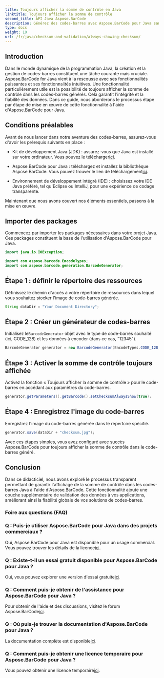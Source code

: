 ```yaml
---
title: Toujours afficher la somme de contrôle en Java
linktitle: Toujours afficher la somme de contrôle
second_title: API Java Aspose.BarCode
description: Générez des codes-barres avec Aspose.BarCode pour Java sans effort. Découvrez comment toujours afficher les sommes de contrôle pour une meilleure intégrité des données dans ce guide étape par étape.
type: docs
weight: 10
url: /fr/java/checksum-and-validation/always-showing-checksum/
---
```


## Introduction

Dans le monde dynamique de la programmation Java, la création et la gestion de codes-barres constituent une tâche courante mais cruciale. Aspose.BarCode for Java vient à la rescousse avec ses fonctionnalités puissantes et ses fonctionnalités intuitives. Une fonctionnalité particulièrement utile est la possibilité de toujours afficher la somme de contrôle dans les codes-barres générés. Cela garantit l’intégrité et la fiabilité des données. Dans ce guide, nous aborderons le processus étape par étape de mise en œuvre de cette fonctionnalité à l'aide d'Aspose.BarCode pour Java.

## Conditions préalables

Avant de nous lancer dans notre aventure des codes-barres, assurez-vous d'avoir les prérequis suivants en place :

-  Kit de développement Java (JDK) : assurez-vous que Java est installé sur votre ordinateur. Vous pouvez le télécharger[ici](https://www.oracle.com/java/technologies/javase-downloads.html).

- Aspose.BarCode pour Java : téléchargez et installez la bibliothèque Aspose.BarCode. Vous pouvez trouver le lien de téléchargement[ici](https://releases.aspose.com/barcode/java/).

- Environnement de développement intégré (IDE) : choisissez votre IDE Java préféré, tel qu'Eclipse ou IntelliJ, pour une expérience de codage transparente.

Maintenant que nous avons couvert nos éléments essentiels, passons à la mise en œuvre.

## Importer des packages

Commencez par importer les packages nécessaires dans votre projet Java. Ces packages constituent la base de l'utilisation d'Aspose.BarCode pour Java.

```java
import java.io.IOException;

import com.aspose.barcode.EncodeTypes;
import com.aspose.barcode.generation.BarcodeGenerator;
```

## Étape 1 : définir le répertoire des ressources

Définissez le chemin d'accès à votre répertoire de ressources dans lequel vous souhaitez stocker l'image de code-barres générée.

```java
String dataDir = "Your Document Directory";
```

## Étape 2 : Créer un générateur de codes-barres

 Initialisez le`BarcodeGenerator` objet avec le type de code-barres souhaité (ici, CODE_128) et les données à encoder (dans ce cas, "12345").

```java
BarcodeGenerator generator = new BarcodeGenerator(EncodeTypes.CODE_128, "12345");
```

## Étape 3 : Activer la somme de contrôle toujours affichée

Activez la fonction « Toujours afficher la somme de contrôle » pour le code-barres en accédant aux paramètres du code-barres.

```java
generator.getParameters().getBarcode().setChecksumAlwaysShow(true);
```

## Étape 4 : Enregistrez l'image du code-barres

Enregistrez l'image du code-barres générée dans le répertoire spécifié.

```java
generator.save(dataDir + "checksum.jpg");
```

Avec ces étapes simples, vous avez configuré avec succès Aspose.BarCode pour toujours afficher la somme de contrôle dans le code-barres généré.

## Conclusion

Dans ce didacticiel, nous avons exploré le processus transparent permettant de garantir l'affichage de la somme de contrôle dans les codes-barres Java à l'aide d'Aspose.BarCode. Cette fonctionnalité ajoute une couche supplémentaire de validation des données à vos applications, améliorant ainsi la fiabilité globale de vos solutions de codes-barres.

### Foire aux questions (FAQ)

### Q : Puis-je utiliser Aspose.BarCode pour Java dans des projets commerciaux ?
 Oui, Aspose.BarCode pour Java est disponible pour un usage commercial. Vous pouvez trouver les détails de la licence[ici](https://purchase.aspose.com/buy).

### Q : Existe-t-il un essai gratuit disponible pour Aspose.BarCode pour Java ?
 Oui, vous pouvez explorer une version d'essai gratuite[ici](https://releases.aspose.com/).

### Q : Comment puis-je obtenir de l'assistance pour Aspose.BarCode pour Java ?
 Pour obtenir de l'aide et des discussions, visitez le forum Aspose.BarCode[ici](https://forum.aspose.com/c/barcode/13).

### Q : Où puis-je trouver la documentation d'Aspose.BarCode pour Java ?
 La documentation complète est disponible[ici](https://reference.aspose.com/barcode/java/).

### Q : Comment puis-je obtenir une licence temporaire pour Aspose.BarCode pour Java ?
 Vous pouvez obtenir une licence temporaire[ici](https://purchase.aspose.com/temporary-license/).

